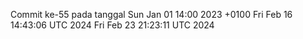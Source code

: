 Commit ke-55 pada tanggal Sun Jan 01 14:00 2023 +0100
Fri Feb 16 14:43:06 UTC 2024
Fri Feb 23 21:23:11 UTC 2024

